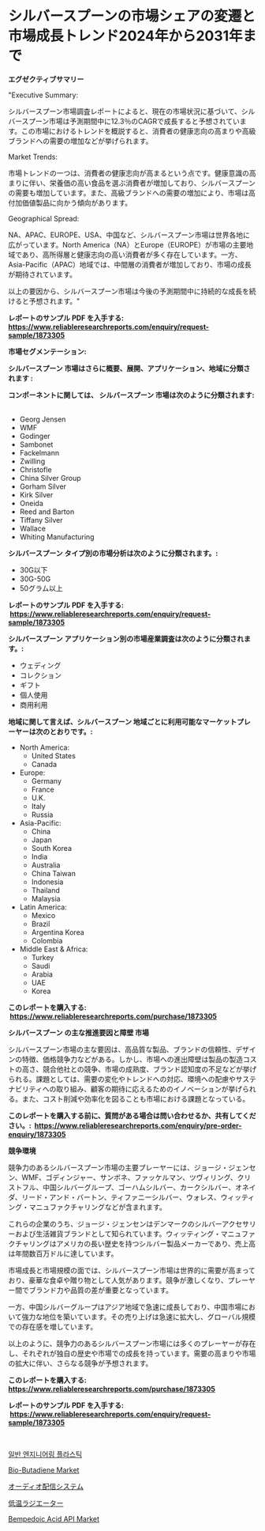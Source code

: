 <p><h1>シルバースプーンの市場シェアの変遷と市場成長トレンド2024年から2031年まで</h1></p><p><strong>エグゼクティブサマリー</strong></p>
<p><p>"Executive Summary:</p><p>シルバースプーン市場調査レポートによると、現在の市場状況に基づいて、シルバースプーン市場は予測期間中に12.3％のCAGRで成長すると予想されています。この市場におけるトレンドを概説すると、消費者の健康志向の高まりや高級ブランドへの需要の増加などが挙げられます。</p><p>Market Trends:</p><p>市場トレンドの一つは、消費者の健康志向が高まるという点です。健康意識の高まりに伴い、栄養価の高い食品を選ぶ消費者が増加しており、シルバースプーンの需要も増加しています。また、高級ブランドへの需要の増加により、市場は高付加価値製品に向かう傾向があります。</p><p>Geographical Spread:</p><p>NA、APAC、EUROPE、USA、中国など、シルバースプーン市場は世界各地に広がっています。North America（NA）とEurope（EUROPE）が市場の主要地域であり、高所得層と健康志向の高い消費者が多く存在しています。一方、Asia-Pacific（APAC）地域では、中間層の消費者が増加しており、市場の成長が期待されています。</p><p>以上の要因から、シルバースプーン市場は今後の予測期間中に持続的な成長を続けると予想されます。"</p></p>
<p><strong>レポートのサンプル PDF を入手する: <a href="https://www.reliableresearchreports.com/enquiry/request-sample/1873305">https://www.reliableresearchreports.com/enquiry/request-sample/1873305</a></strong></p>
<p><strong>市場セグメンテーション:</strong></p>
<p><strong> シルバースプーン 市場はさらに概要、展開、アプリケーション、地域に分類されます :</strong></p>
<p><strong>コンポーネントに関しては、 シルバースプーン 市場は次のように分類されます: &nbsp;</strong></p>
<p><ul><li>Georg Jensen</li><li>WMF</li><li>Godinger</li><li>Sambonet</li><li>Fackelmann</li><li>Zwilling</li><li>Christofle</li><li>China Silver Group</li><li>Gorham Silver</li><li>Kirk Silver</li><li>Oneida</li><li>Reed and Barton</li><li>Tiffany Silver</li><li>Wallace</li><li>Whiting Manufacturing</li></ul></p>
<p><strong> シルバースプーン タイプ別の市場分析は次のように分類されます。:</strong></p>
<p><ul><li>30G以下</li><li>30G-50G</li><li>50グラム以上</li></ul></p>
<p><strong>レポートのサンプル PDF を入手する: &nbsp;<a href="https://www.reliableresearchreports.com/enquiry/request-sample/1873305">https://www.reliableresearchreports.com/enquiry/request-sample/1873305</a></strong></p>
<p><strong> シルバースプーン アプリケーション別の市場産業調査は次のように分類されます。:</strong></p>
<p><ul><li>ウェディング</li><li>コレクション</li><li>ギフト</li><li>個人使用</li><li>商用利用</li></ul></p>
<p><strong>地域に関して言えば、シルバースプーン 地域ごとに利用可能なマーケットプレーヤーは次のとおりです。:</strong></p>
<p><ul>
    <li>
        North America:
        <ul>
            <li>United States</li>
            <li>Canada</li>
        </ul>
    </li>
    <li>
        Europe:
        <ul>
            <li>Germany</li>
            <li>France</li>
            <li>U.K.</li>
            <li>Italy</li>
            <li>Russia</li>
        </ul>
    </li>
    <li>
        Asia-Pacific:
        <ul>
            <li>China</li>
            <li>Japan</li>
            <li>South Korea</li>
            <li>India</li>
            <li>Australia</li>
            <li>China Taiwan</li>
            <li>Indonesia</li>
            <li>Thailand</li>
            <li>Malaysia</li>
        </ul>
    </li>
    <li>
        Latin America:
        <ul>
            <li>Mexico</li>
            <li>Brazil</li>
            <li>Argentina Korea</li>
            <li>Colombia</li>
        </ul>
    </li>
    <li>
        Middle East & Africa:
        <ul>
            <li>Turkey</li>
            <li>Saudi</li>
            <li>Arabia</li>
            <li>UAE</li>
            <li>Korea</li>
        </ul>
    </li>
    </ul></p>
<p><strong>このレポートを購入する: &nbsp;<a href="https://www.reliableresearchreports.com/purchase/1873305">https://www.reliableresearchreports.com/purchase/1873305</a></strong></p>
<p><strong>シルバースプーン の主な推進要因と障壁 市場</strong></p>
<p><p>シルバースプーン市場の主な要因は、高品質な製品、ブランドの信頼性、デザインの特徴、価格競争力などがある。しかし、市場への進出障壁は製品の製造コストの高さ、競合他社との競争、市場の成熟度、ブランド認知度の不足などが挙げられる。課題としては、需要の変化やトレンドへの対応、環境への配慮やサステナビリティへの取り組み、顧客の期待に応えるためのイノベーションが挙げられる。また、コスト削減や効率化を図ることも市場における課題となっている。</p></p>
<p><strong>このレポートを購入する前に、質問がある場合は問い合わせるか、共有してください。:&nbsp; <a href="https://www.reliableresearchreports.com/enquiry/pre-order-enquiry/1873305">https://www.reliableresearchreports.com/enquiry/pre-order-enquiry/1873305</a></strong></p>
<p><strong>競争環境</strong></p>
<p><p>競争力のあるシルバースプーン市場の主要プレーヤーには、ジョージ・ジェンセン、WMF、ゴディンジャー、サンボネ、ファッケルマン、ツヴィリング、クリストフル、中国シルバーグループ、ゴーハムシルバー、カークシルバー、オネイダ、リード・アンド・バートン、ティファニーシルバー、ウォレス、ウィッティング・マニュファクチャリングなどが含まれます。</p><p>これらの企業のうち、ジョージ・ジェンセンはデンマークのシルバーアクセサリーおよび生活雑貨ブランドとして知られています。ウィッティング・マニュファクチャリングはアメリカの長い歴史を持つシルバー製品メーカーであり、売上高は年間数百万ドルに達しています。</p><p>市場成長と市場規模の面では、シルバースプーン市場は世界的に需要が高まっており、豪華な食卓や贈り物として人気があります。競争が激しくなり、プレーヤー間でブランド力や品質の差が重要となっています。</p><p>一方、中国シルバーグループはアジア地域で急速に成長しており、中国市場において強力な地位を築いています。その売り上げは急速に拡大し、グローバル規模での存在感を増しています。</p><p>以上のように、競争力のあるシルバースプーン市場には多くのプレーヤーが存在し、それぞれが独自の歴史や市場での成長を持っています。需要の高まりや市場の拡大に伴い、さらなる競争が予想されます。</p></p>
<p><strong>このレポートを購入する: &nbsp; <a href="https://www.reliableresearchreports.com/purchase/1873305">https://www.reliableresearchreports.com/purchase/1873305</a></strong></p>
<p><strong>レポートのサンプル PDF を入手する: &nbsp;<a href="https://www.reliableresearchreports.com/enquiry/request-sample/1873305">https://www.reliableresearchreports.com/enquiry/request-sample/1873305</a></strong><strong></strong></p>
<p>&nbsp;</p>
<p><p><a href="https://medium.com/@cheddar67856/%EC%9D%BC%EB%B0%98-%EA%B3%B5%ED%95%99-%ED%94%8C%EB%9D%BC%EC%8A%A4%ED%8B%B1-%EC%8B%9C%EC%9E%A5-%EC%8B%9C%EC%9E%A5-cagr-%EC%8B%9C%EC%9E%A5-%EB%8F%99%ED%96%A5-%EB%B0%8F-%EC%84%B1%EC%9E%A5-%EC%A0%84%EB%9E%B5%EC%97%90-%EB%8C%80%ED%95%9C-%ED%86%B5%EC%B0%B0%EB%A0%A5-1a8bfa885b31">일반 엔지니어링 플라스틱</a></p><p><a href="https://github.com/arionmp/Market-Research-Report-List-2/blob/main/bio-butadiene-market.md">Bio-Butadiene Market</a></p><p><a href="https://medium.com/@gregoriookeefe2023/%E3%82%AA%E3%83%BC%E3%83%87%E3%82%A3%E3%82%AA%E9%85%8D%E4%BF%A1%E3%82%B7%E3%82%B9%E3%83%86%E3%83%A0%E5%B8%82%E5%A0%B4%E3%83%AC%E3%83%9D%E3%83%BC%E3%83%88%E3%81%AF-%E3%81%93%E3%81%AE%E5%B8%82%E5%A0%B4%E3%81%AE%E6%9C%80%E6%96%B0%E3%81%AE%E3%83%88%E3%83%AC%E3%83%B3%E3%83%89%E3%82%84%E6%88%90%E9%95%B7%E6%A9%9F%E4%BC%9A%E3%82%92%E6%98%8E%E3%82%89%E3%81%8B%E3%81%AB%E3%81%97%E3%81%A6%E3%81%84%E3%81%BE%E3%81%99-8586166215af">オーディオ配信システム</a></p><p><a href="https://medium.com/@sashabeier2023/%E4%BD%8E%E6%B8%A9%E6%94%BE%E5%B0%84%E5%99%A8%E5%B8%82%E5%A0%B4%E3%81%A7%E3%81%AF-%E5%B8%82%E5%A0%B4%E3%82%B7%E3%82%A7%E3%82%A2-%E5%B8%82%E5%A0%B4%E3%83%88%E3%83%AC%E3%83%B3%E3%83%89-%E5%B8%82%E5%A0%B4%E6%88%90%E9%95%B7%E3%81%AB%E9%96%A2%E3%81%99%E3%82%8B%E6%83%85%E5%A0%B1%E3%81%8C%E6%8F%90%E4%BE%9B%E3%81%95%E3%82%8C%E3%81%BE%E3%81%99-9045e9140fa7">低温ラジエーター</a></p><p><a href="https://github.com/markusgodoy/Market-Research-Report-List-2/blob/main/bempedoic-acid-api-market.md">Bempedoic Acid API Market</a></p></p>